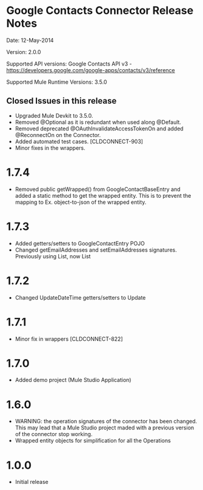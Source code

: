 Google Contacts Connector Release Notes
==========================================

Date: 12-May-2014

Version: 2.0.0

Supported API versions: Google Contacts API v3 - https://developers.google.com/google-apps/contacts/v3/reference

Supported Mule Runtime Versions: 3.5.0

Closed Issues in this release
------------------------------

 - Upgraded Mule Devkit to 3.5.0.
 - Removed @Optional as it is redundant when used along @Default.
 - Removed deprecated @OAuthInvalidateAccessTokenOn and added @ReconnectOn on the Connector.
 - Added automated test cases. [CLDCONNECT-903]
 - Minor fixes in the wrappers.

1.7.4
=====
 - Removed public getWrapped() from GoogleContactBaseEntry and added a static method to get the wrapped entity. This is to prevent the mapping to Ex. object-to-json of the wrapped entity.

1.7.3
=====
 - Added getters/setters to GoogleContactEntry POJO
 - Changed getEmailAddresses and setEmailAddresses signatures. Previously using List<String>, now List<Email>

1.7.2
=====
 - Changed UpdateDateTime getters/setters to Update

1.7.1
=====
 - Minor fix in wrappers [CLDCONNECT-822]

1.7.0
=====
 - Added demo project (Mule Studio Application)

1.6.0
=====
 - WARNING: the operation signatures of the connector has been changed. This may lead that a Mule Studio project maded with a previous version of the connector stop working.
 - Wrapped entity objects for simplification for all the Operations

1.0.0
=====
 - Initial release